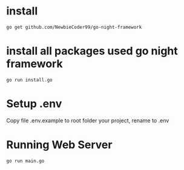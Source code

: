 # install
	go get github.com/NewbieCoder99/go-night-framework

# install all packages used go night framework
	go run install.go

# Setup .env
Copy file .env.example to root folder your project, rename to .env

# Running Web Server
	go run main.go
